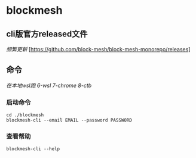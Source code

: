 # blockmesh
## cli版官方released文件
*频繁更新*
[https://github.com/block-mesh/block-mesh-monorepo/releases]
## 命令
*在本地wsl跑*
*6-wsl*
*7-chrome*
*8-ctb*
### 启动命令
```
cd ./blockmesh
blockmesh-cli --email EMAIL --password PASSWORD
```
### 查看帮助
```
blockmesh-cli --help
```
